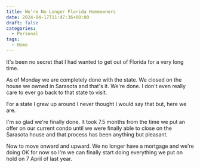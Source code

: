 ```yaml
---
title: We’re No Longer Florida Homeowners
date: 2024-04-17T11:47:36+00:00
draft: false
categories:
  - Personal
tags:
  - Home
---
```


It's been no secret that I had wanted to get out of Florida for a very long time.

As of Monday we are completely done with the state. We closed on the house we owned in Sarasota and that's it. We're done. I don't even really care to ever go back to that state to visit.

For a state I grew up around I never thought I would say that but, here we are.

I'm so glad we're finally done. It took 7.5 months from the time we put an offer on our current condo until we were finally able to close on the Sarasota house and that process has been anything but pleasant.

Now to move onward and upward. We no longer have a mortgage and we're doing OK for now so I'm we can finally start doing everything we put on hold on 7 April of last year.